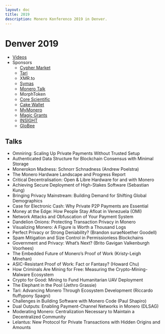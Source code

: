 ```yaml
---
layout: doc
title: 2019
description: Monero Konferenco 2019 in Denver.
---
```



# Denver 2019

*  [Videos](https://www.youtube.com/playlist?list=PLsSYUeVwrHBkJHJg_l2uDgbicDJ1PmAVW)
*  Sponsors
   - [Cypher Market](https://www.cyphermarket.com)
   - [Tari](https://www.tari.com)
   - XMR.to
   - [Symas](https://www.symas.com)
   - [Monero Talk](https://www.monerotalk.live)
   - MorphToken
   - [Core Scientific](https://corescientific.com)
   - [Cake Wallet](https://cakewallet.com)
   - [MyMonero](https://mymonero.com)
   - [Magic Grants](https://magicgrants.org)
   - [INSIGHT](https://www.insight.com)
   - [GloBee](https://globee.com)

## Talks
- Omniring: Scaling Up Private Payments Without Trusted Setup
- Authenticated Data Structure for Blockchain Consensus with Minimal Storage
- Monerokon Madness: Schnorr Schnadness (Andrew Poelstra)
- The Monero Hardware Landscape and Progress Report
- Critical Decentralisation: Open & Libre Hardware for and with Monero
- Achieving Secure Deployment of High-Stakes Software (Sebastian Kung)
- Bringing Privacy Mainstream: Building Demand for Shifting Global Demographics
- Case for Electronic Cash: Why Private P2P Payments are Essential
- Money at the Edge: How People Stay Afloat in Venezuela (OMI)
- Network Attacks and Obfuscation of Your Payment System
- Dandelion Onions: Protecting Transaction Privacy in Monero
- Visualizing Monero: A Figure is Worth a Thousand Logs
- Perfect Privacy or Strong Deniability? (Brandon suraeNoether Goodell)
- Spam Mitigation and Size Control in Permissionless Blockchains
- Government and Privacy: What’s Next? (Brito Gavigan Valkenburgh Voorhees)
- The Embedded Future of Monero’s Proof of Work (Kristy-Leigh Minehan)
- ASIC-Resistant Proof of Work: Fact or Fantasy? (Howard Chu)
- How Criminals Are Mining for Free: Measuring the Crypto-Mining-Malware Ecosystem
- Crypto for Good: Mining to Fund Humanitarian UAV Deployment
- The Elephant in the Pool (Jethro Grassie)
- Tari: Advancing Monero Through Ecosystem Development (Riccardo fluffypony Spagni)
- Challenges in Building Software with Monero Code (Paul Shapiro)
- Dual Outputs: Enabling Payment-Channel Networks in Monero (DLSAG)
- Moderating Monero: Centralization Necessary to Maintain a Decentralized Community
- Lelantus: New Protocol for Private Transactions with Hidden Origins and Amounts
